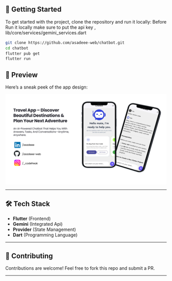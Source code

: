 ## 🚀 Getting Started

To get started with the project, clone the repository and run it locally:
Before Run it locally make sure to put the api key , lib/core/services/gemini_services.dart

```bash
git clone https://github.com/asadeee-web/chatbot.git
cd chatbot
flutter pub get
flutter run

```

## 📱 Preview

Here’s a sneak peek of the app design:

![App Mockup](readme.png)

---


## 🛠️ Tech Stack

- **Flutter** (Frontend)  
- **Gemini** (Integrated Api)  
- **Provider** (State Management)  
- **Dart** (Programming Language)  

---

## 🤝 Contributing

Contributions are welcome! Feel free to fork this repo and submit a PR.

---


